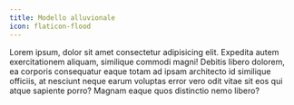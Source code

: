 ```yaml
---
title: Modello alluvionale
icon: flaticon-flood
---
```


Lorem ipsum, dolor sit amet consectetur adipisicing elit. Expedita autem exercitationem aliquam, similique commodi magni! Debitis libero dolorem, ea corporis consequatur eaque totam ad ipsam architecto id similique officiis, at nesciunt neque earum voluptas error vero odit vitae sit eos qui atque sapiente porro? Magnam eaque quos distinctio nemo libero?
